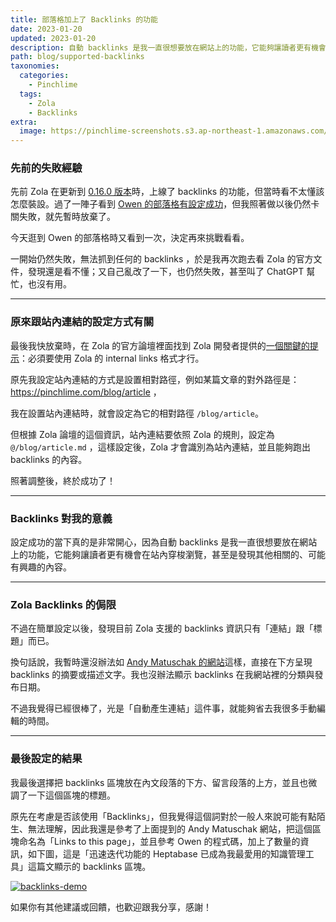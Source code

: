 ```yaml
---
title: 部落格加上了 Backlinks 的功能
date: 2023-01-20
updated: 2023-01-20
description: 自動 backlinks 是我一直很想要放在網站上的功能，它能夠讓讀者更有機會在站內穿梭瀏覽，甚至是發現其他相關的、可能有興趣的內容。
path: blog/supported-backlinks
taxonomies:
  categories: 
    - Pinchlime
  tags: 
    - Zola
    - Backlinks
extra:
  image: https://pinchlime-screenshots.s3.ap-northeast-1.amazonaws.com/backlinks-demo_fu67Vw.webp
---
```


### 先前的失敗經驗

先前 Zola 在更新到 [0.16.0 版本](https://github.com/getzola/zola/releases/tag/v0.16.0)時，上線了 backlinks 的功能，但當時看不太懂該怎麼裝設。過了一陣子看到 [Owen 的部落格有設定成功](https://www.owenyoung.com/en/changelog/#2022-07-09-support-backlinks)，但我照著做以後仍然卡關失敗，就先暫時放棄了。

今天逛到 Owen 的部落格時又看到一次，決定再來挑戰看看。

一開始仍然失敗，無法抓到任何的 backlinks ，於是我再次跑去看 Zola 的官方文件，發現還是看不懂；又自己亂改了一下，也仍然失敗，甚至叫了 ChatGPT 幫忙，也沒有用。

<!-- more -->
---

### 原來跟站內連結的設定方式有關

最後我快放棄時，在 Zola 的官方論壇裡面找到 Zola 開發者提供的[一個關鍵的提示](https://github.com/getzola/zola/issues/1496#issuecomment-1215446770)：必須要使用 Zola 的 internal links 格式才行。

原先我設定站內連結的方式是設置相對路徑，例如某篇文章的對外路徑是：
https://pinchlime.com/blog/article ，

我在設置站內連結時，就會設定為它的相對路徑 `/blog/article`。

但根據 Zola 論壇的這個資訊，站內連結要依照 Zola 的規則，設定為 `@/blog/article.md` ，這樣設定後，Zola 才會識別為站內連結，並且能夠跑出 backlinks 的內容。

照著調整後，終於成功了！

---

### Backlinks 對我的意義

設定成功的當下真的是非常開心，因為自動 backlinks 是我一直很想要放在網站上的功能，它能夠讓讀者更有機會在站內穿梭瀏覽，甚至是發現其他相關的、可能有興趣的內容。

---

### Zola Backlinks 的侷限

不過在簡單設定以後，發現目前 Zola 支援的 backlinks 資訊只有「連結」跟「標題」而已。

換句話說，我暫時還沒辦法如 [Andy Matuschak 的網站](https://notes.andymatuschak.org/About_these_notes?stackedNotes=z4SDCZQeRo4xFEQ8H4qrSqd68ucpgE6LU155C)這樣，直接在下方呈現 backlinks 的摘要或描述文字。我也沒辦法顯示 backlinks 在我網站裡的分類與發布日期。



不過我覺得已經很棒了，光是「自動產生連結」這件事，就能夠省去我很多手動編輯的時間。

---

### 最後設定的結果

我最後選擇把 backlinks 區塊放在內文段落的下方、留言段落的上方，並且也微調了一下這個區塊的標題。

原先在考慮是否該使用「Backlinks」，但我覺得這個詞對於一般人來說可能有點陌生、無法理解，因此我還是參考了上面提到的 Andy Matuschak 網站，把這個區塊命名為「Links to this page」，並且參考 Owen 的程式碼，加上了數量的資訊，如下圖，這是「迅速迭代功能的 Heptabase 已成為我最愛用的知識管理工具」這篇文顯示的 backlinks 區塊。

<a href="https://pinchlime-screenshots.s3.ap-northeast-1.amazonaws.com/backlinks-demo_fu67Vw.webp" data-fancybox data-caption="backlinks-demo">
  <img src="https://pinchlime-screenshots.s3.ap-northeast-1.amazonaws.com/backlinks-demo_fu67Vw.webp" loading="lazy" alt="backlinks-demo" align="center" />
</a>

如果你有其他建議或回饋，也歡迎跟我分享，感謝！